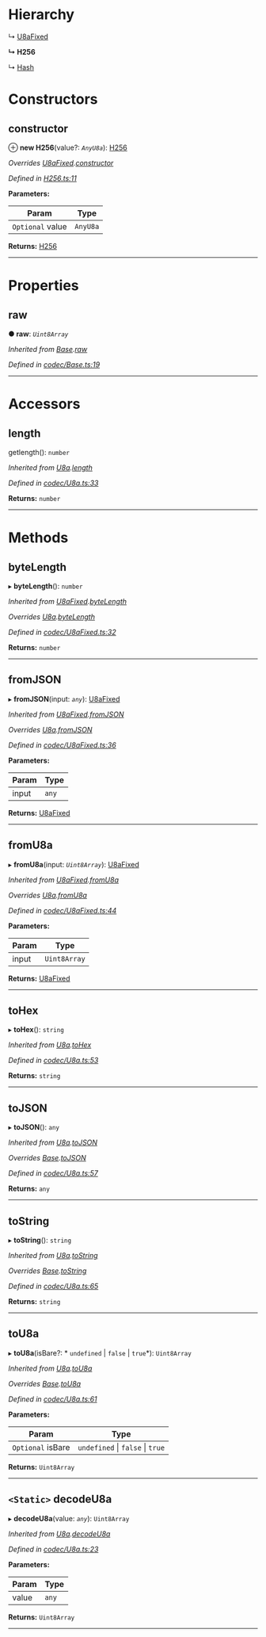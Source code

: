 

# Hierarchy

↳  [U8aFixed](_codec_u8afixed_.u8afixed.md)

**↳ H256**

↳  [Hash](_hash_.hash.md)

# Constructors

<a id="constructor"></a>

##  constructor

⊕ **new H256**(value?: *`AnyU8a`*): [H256](_h256_.h256.md)

*Overrides [U8aFixed](_codec_u8afixed_.u8afixed.md).[constructor](_codec_u8afixed_.u8afixed.md#constructor)*

*Defined in [H256.ts:11](https://github.com/polkadot-js/api/blob/97b0301/packages/types/src/H256.ts#L11)*

**Parameters:**

| Param | Type |
| ------ | ------ |
| `Optional` value | `AnyU8a` |

**Returns:** [H256](_h256_.h256.md)

___

# Properties

<a id="raw"></a>

##  raw

**● raw**: *`Uint8Array`*

*Inherited from [Base](_codec_base_.base.md).[raw](_codec_base_.base.md#raw)*

*Defined in [codec/Base.ts:19](https://github.com/polkadot-js/api/blob/97b0301/packages/types/src/codec/Base.ts#L19)*

___

# Accessors

<a id="length"></a>

##  length

getlength(): `number`

*Inherited from [U8a](_codec_u8a_.u8a.md).[length](_codec_u8a_.u8a.md#length)*

*Defined in [codec/U8a.ts:33](https://github.com/polkadot-js/api/blob/97b0301/packages/types/src/codec/U8a.ts#L33)*

**Returns:** `number`

___

# Methods

<a id="bytelength"></a>

##  byteLength

▸ **byteLength**(): `number`

*Inherited from [U8aFixed](_codec_u8afixed_.u8afixed.md).[byteLength](_codec_u8afixed_.u8afixed.md#bytelength)*

*Overrides [U8a](_codec_u8a_.u8a.md).[byteLength](_codec_u8a_.u8a.md#bytelength)*

*Defined in [codec/U8aFixed.ts:32](https://github.com/polkadot-js/api/blob/97b0301/packages/types/src/codec/U8aFixed.ts#L32)*

**Returns:** `number`

___
<a id="fromjson"></a>

##  fromJSON

▸ **fromJSON**(input: *`any`*): [U8aFixed](_codec_u8afixed_.u8afixed.md)

*Inherited from [U8aFixed](_codec_u8afixed_.u8afixed.md).[fromJSON](_codec_u8afixed_.u8afixed.md#fromjson)*

*Overrides [U8a](_codec_u8a_.u8a.md).[fromJSON](_codec_u8a_.u8a.md#fromjson)*

*Defined in [codec/U8aFixed.ts:36](https://github.com/polkadot-js/api/blob/97b0301/packages/types/src/codec/U8aFixed.ts#L36)*

**Parameters:**

| Param | Type |
| ------ | ------ |
| input | `any` |

**Returns:** [U8aFixed](_codec_u8afixed_.u8afixed.md)

___
<a id="fromu8a"></a>

##  fromU8a

▸ **fromU8a**(input: *`Uint8Array`*): [U8aFixed](_codec_u8afixed_.u8afixed.md)

*Inherited from [U8aFixed](_codec_u8afixed_.u8afixed.md).[fromU8a](_codec_u8afixed_.u8afixed.md#fromu8a)*

*Overrides [U8a](_codec_u8a_.u8a.md).[fromU8a](_codec_u8a_.u8a.md#fromu8a)*

*Defined in [codec/U8aFixed.ts:44](https://github.com/polkadot-js/api/blob/97b0301/packages/types/src/codec/U8aFixed.ts#L44)*

**Parameters:**

| Param | Type |
| ------ | ------ |
| input | `Uint8Array` |

**Returns:** [U8aFixed](_codec_u8afixed_.u8afixed.md)

___
<a id="tohex"></a>

##  toHex

▸ **toHex**(): `string`

*Inherited from [U8a](_codec_u8a_.u8a.md).[toHex](_codec_u8a_.u8a.md#tohex)*

*Defined in [codec/U8a.ts:53](https://github.com/polkadot-js/api/blob/97b0301/packages/types/src/codec/U8a.ts#L53)*

**Returns:** `string`

___
<a id="tojson"></a>

##  toJSON

▸ **toJSON**(): `any`

*Inherited from [U8a](_codec_u8a_.u8a.md).[toJSON](_codec_u8a_.u8a.md#tojson)*

*Overrides [Base](_codec_base_.base.md).[toJSON](_codec_base_.base.md#tojson)*

*Defined in [codec/U8a.ts:57](https://github.com/polkadot-js/api/blob/97b0301/packages/types/src/codec/U8a.ts#L57)*

**Returns:** `any`

___
<a id="tostring"></a>

##  toString

▸ **toString**(): `string`

*Inherited from [U8a](_codec_u8a_.u8a.md).[toString](_codec_u8a_.u8a.md#tostring)*

*Overrides [Base](_codec_base_.base.md).[toString](_codec_base_.base.md#tostring)*

*Defined in [codec/U8a.ts:65](https://github.com/polkadot-js/api/blob/97b0301/packages/types/src/codec/U8a.ts#L65)*

**Returns:** `string`

___
<a id="tou8a"></a>

##  toU8a

▸ **toU8a**(isBare?: * `undefined` &#124; `false` &#124; `true`*): `Uint8Array`

*Inherited from [U8a](_codec_u8a_.u8a.md).[toU8a](_codec_u8a_.u8a.md#tou8a)*

*Overrides [Base](_codec_base_.base.md).[toU8a](_codec_base_.base.md#tou8a)*

*Defined in [codec/U8a.ts:61](https://github.com/polkadot-js/api/blob/97b0301/packages/types/src/codec/U8a.ts#L61)*

**Parameters:**

| Param | Type |
| ------ | ------ |
| `Optional` isBare |  `undefined` &#124; `false` &#124; `true`|

**Returns:** `Uint8Array`

___
<a id="decodeu8a"></a>

## `<Static>` decodeU8a

▸ **decodeU8a**(value: *`any`*): `Uint8Array`

*Inherited from [U8a](_codec_u8a_.u8a.md).[decodeU8a](_codec_u8a_.u8a.md#decodeu8a)*

*Defined in [codec/U8a.ts:23](https://github.com/polkadot-js/api/blob/97b0301/packages/types/src/codec/U8a.ts#L23)*

**Parameters:**

| Param | Type |
| ------ | ------ |
| value | `any` |

**Returns:** `Uint8Array`

___

